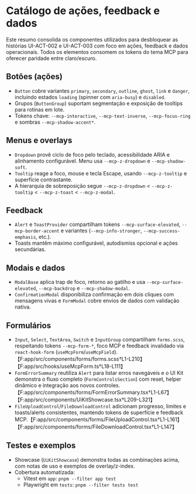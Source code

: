 # Catálogo de ações, feedback e dados

Este resumo consolida os componentes utilizados para desbloquear as histórias UI-ACT-002 e UI-ACT-003 com foco em ações, feedback e dados operacionais. Todos os elementos consomem os tokens do tema MCP para oferecer paridade entre claro/escuro.

## Botões (ações)
- `Button` cobre variantes `primary`, `secondary`, `outline`, `ghost`, `link` e `danger`, incluindo estados `loading` (spinner com `aria-busy`) e `disabled`.
- Grupos (`ButtonGroup`) suportam segmentação e exposição de tooltips para rotinas em lote.
- Tokens chave: `--mcp-interactive`, `--mcp-text-inverse`, `--mcp-focus-ring` e sombras `--mcp-shadow-accent*`.

## Menus e overlays
- `Dropdown` provê ciclo de foco pelo teclado, acessibilidade ARIA e alinhamento configurável. Menu usa `--mcp-z-dropdown` e `--mcp-shadow-soft`.
- `Tooltip` reage a foco, mouse e tecla Escape, usando `--mcp-z-tooltip` e superfície contrastante.
- A hierarquia de sobreposição segue `--mcp-z-dropdown` < `--mcp-z-tooltip` < `--mcp-z-toast` < `--mcp-z-modal`.

## Feedback
- `Alert` e `ToastProvider` compartilham tokens `--mcp-surface-elevated`, `--mcp-border-accent` e variantes (`--mcp-info-stronger`, `--mcp-success-emphasis`, etc.).
- Toasts mantêm máximo configurável, autodismiss opcional e ações secundárias.

## Modais e dados
- `ModalBase` aplica trap de foco, retorno ao gatilho e usa `--mcp-surface-elevated`, `--mcp-backdrop` e `--mcp-shadow-modal`.
- `ConfirmationModal` disponibiliza confirmação em dois cliques com mensagens vivas e `FormModal` cobre envios de dados com validação nativa.

## Formulários
- `Input`, `Select`, `TextArea`, `Switch` e `InputGroup` compartilham `forms.scss`, respeitando tokens `--mcp-form-*`, foco MCP e feedback invalidado via `react-hook-form` (`useMcpForm`/`useMcpField`).【F:app/src/components/forms/forms.scss†L1-L210】【F:app/src/hooks/useMcpForm.ts†L18-L111】
- `FormErrorSummary` reutiliza `Alert` para listar erros navegáveis e o UI Kit demonstra o fluxo completo (`FormControlsSection`) com reset, helper dinâmico e integração aos novos controles.【F:app/src/components/forms/FormErrorSummary.tsx†L1-L67】【F:app/src/components/UiKitShowcase.tsx†L209-L321】
- `FileUploadControl`/`FileDownloadControl` adicionam progresso, limites e toasts/alerts consistentes, mantendo tokens de superfície e feedback MCP.【F:app/src/components/forms/FileUploadControl.tsx†L1-L161】【F:app/src/components/forms/FileDownloadControl.tsx†L1-L147】

## Testes e exemplos
- Showcase (`UiKitShowcase`) demonstra todas as combinações acima, com notas de uso e exemplos de overlay/z-index.
- Cobertura automatizada:
  - Vitest em `app`: `pnpm --filter app test`
  - Playwright em `tests`: `pnpm --filter tests test`
